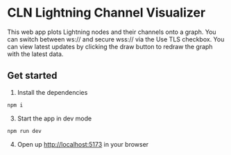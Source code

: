 # CLN Lightning Channel Visualizer
This web app plots Lightning nodes and their channels onto a graph.  You can switch between ws:// and secure wss:// via the Use TLS checkbox.  You can view latest updates by clicking the draw button to redraw the graph with the latest data.

## Get started

1. Install the dependencies

```bash
npm i
```

3. Start the app in dev mode

```bash
npm run dev
```

4. Open up [http://localhost:5173](http://localhost:5371) in your browser
